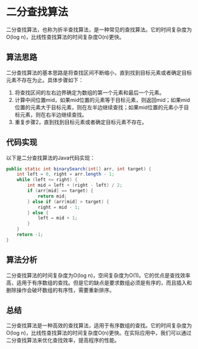 # 二分查找算法

二分查找算法，也称为折半查找算法，是一种常见的查找算法。它的时间复杂度为O(log n)，比线性查找算法的时间复杂度O(n)更快。

## 算法思路

二分查找算法的基本思路是将查找区间不断缩小，直到找到目标元素或者确定目标元素不存在为止。具体步骤如下：

1. 将查找区间的左右边界确定为数组的第一个元素和最后一个元素。
2. 计算中间位置mid，如果mid位置的元素等于目标元素，则返回mid；如果mid位置的元素大于目标元素，则在左半边继续查找；如果mid位置的元素小于目标元素，则在右半边继续查找。
3. 重复步骤2，直到找到目标元素或者确定目标元素不存在。

## 代码实现

以下是二分查找算法的Java代码实现：

```java
public static int binarySearch(int[] arr, int target) {
    int left = 0, right = arr.length - 1;
    while (left <= right) {
        int mid = left + (right - left) / 2;
        if (arr[mid] == target) {
            return mid;
        } else if (arr[mid] > target) {
            right = mid - 1;
        } else {
            left = mid + 1;
        }
    }
    return -1;
}
```

## 算法分析

二分查找算法的时间复杂度为O(log n)，空间复杂度为O(1)。它的优点是查找效率高，适用于有序数组的查找。但是它的缺点是要求数组必须是有序的，而且插入和删除操作会破坏数组的有序性，需要重新排序。

## 总结

二分查找算法是一种高效的查找算法，适用于有序数组的查找。它的时间复杂度为O(log n)，比线性查找算法的时间复杂度O(n)更快。在实际应用中，我们可以通过二分查找算法来优化查找效率，提高程序的性能。